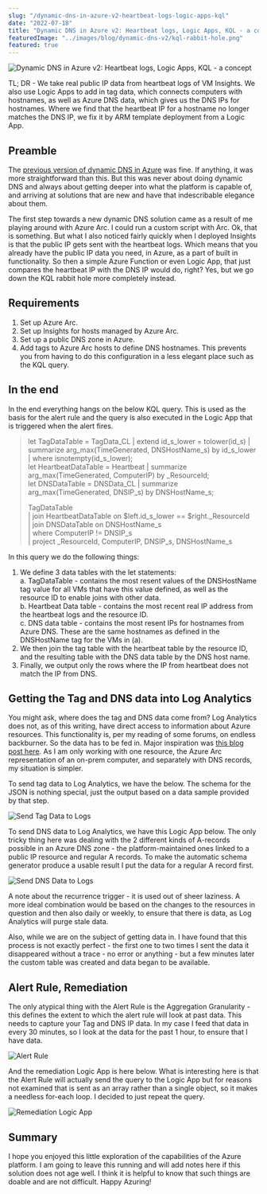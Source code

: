 ```yaml
---
slug: "/dynamic-dns-in-azure-v2-heartbeat-logs-logic-apps-kql"
date: "2022-07-18"
title: "Dynamic DNS in Azure v2: Heartbeat logs, Logic Apps, KQL - a concept"
featuredImage: "../images/blog/dynamic-dns-v2/kql-rabbit-hole.png"
featured: true
---
```


![Dynamic DNS in Azure v2: Heartbeat logs, Logic Apps, KQL - a concept](../images/blog/dynamic-dns-v2/kql-rabbit-hole.png)

TL; DR - We take real public IP data from heartbeat logs of VM Insights. We also use Logic Apps to add in tag data, which connects computers with hostnames, as well as Azure DNS data, which gives us the DNS IPs for hostnames. Where we find that the heartbeat IP for a hostname no longer matches the DNS IP, we fix it by ARM template deployment from a Logic App.

## Preamble

The [previous version of dynamic DNS in Azure](https://blog.konthecat.com/dynamic-dns-with-azure-automation-rubook-hybrid-worker/) was fine. If anything, it was more straightforward than this. But this was never about doing dynamic DNS and always about getting deeper into what the platform is capable of, and arriving at solutions that are new and have that indescribable elegance about them.

The first step towards a new dynamic DNS solution came as a result of me playing around with Azure Arc. I could run a custom script with Arc. Ok, that is something. But what I also noticed fairly quickly when I deployed Insights is that the public IP gets sent with the heartbeat logs. Which means that you already have the public IP data you need, in Azure, as a part of built in functionality. So then a simple Azure Function or even Logic App, that just compares the heartbeat IP with the DNS IP would do, right? Yes, but we go down the KQL rabbit hole more completely instead.

## Requirements

1. Set up Azure Arc.
2. Set up Insights for hosts managed by Azure Arc.
3. Set up a public DNS zone in Azure.
4. Add tags to Azure Arc hosts to define DNS hostnames. This prevents you from having to do this configuration in a less elegant place such as the KQL query.

## In the end

In the end everything hangs on the below KQL query. This is used as the basis for the alert rule and the query is also executed in the Logic App that is triggered when the alert fires.

> let TagDataTable = TagData_CL | extend id_s_lower = tolower(id_s) | summarize arg_max(TimeGenerated, DNSHostName_s) by id_s_lower | where isnotempty(id_s_lower);  
> let HeartbeatDataTable = Heartbeat | summarize arg_max(TimeGenerated, ComputerIP) by \_ResourceId;  
> let DNSDataTable = DNSData_CL | summarize arg_max(TimeGenerated, DNSIP_s) by DNSHostName_s;
>
> TagDataTable  
> | join HeartbeatDataTable on $left.id_s_lower == $right.\_ResourceId  
> | join DNSDataTable on DNSHostName_s  
> | where ComputerIP != DNSIP_s  
> | project \_ResourceId, ComputerIP, DNSIP_s, DNSHostName_s

In this query we do the following things:

1. We define 3 data tables with the let statements:  
   a. TagDataTable - contains the most resent values of the DNSHostName tag value for all VMs that have this value defined, as well as the resource ID to enable joins with other data.  
   b. Heartbeat Data table - contains the most recent real IP address from the heartbeat logs and the resource ID.  
   c. DNS data table - contains the most resent IPs for hostnames from Azure DNS. These are the same hostnames as defined in the DNSHostName tag for the VMs in (a).
2. We then join the tag table with the heartbeat table by the resource ID, and the resulting table with the DNS data table by the DNS host name.
3. Finally, we output only the rows where the IP from heartbeat does not match the IP from DNS.

## Getting the Tag and DNS data into Log Analytics

You might ask, where does the tag and DNS data come from? Log Analytics does not, as of this writing, have direct access to information about Azure resources. This functionality is, per my reading of some forums, on endless backburner. So the data has to be fed in. Major inspiration was [this blog post here](https://medium.com/@deshantshukla/how-to-query-azure-resources-with-attached-resource-tags-9762508d3219). As I am only working with one resource, the Azure Arc representation of an on-prem computer, and separately with DNS records, my situation is simpler.

To send tag data to Log Analytics, we have the below. The schema for the JSON is nothing special, just the output based on a data sample provided by that step.

![Send Tag Data to Logs](../images/blog/dynamic-dns-v2/send-tag-data-to-logs.jpg)

To send DNS data to Log Analytics, we have this Logic App below. The only tricky thing here was dealing with the 2 different kinds of A-records possible in an Azure DNS zone - the platform-maintained ones linked to a public IP resource and regular A records. To make the automatic schema generator produce a usable result I put the data for a regular A record first.

![Send DNS Data to Logs](../images/blog/dynamic-dns-v2/send-dns-data-to-logs.jpg)

A note about the recurrence trigger - it is used out of sheer laziness. A more ideal combination would be based on the changes to the resources in question and then also daily or weekly, to ensure that there is data, as Log Analytics will purge stale data.

Also, while we are on the subject of getting data in. I have found that this process is not exactly perfect - the first one to two times I sent the data it disappeared without a trace - no error or anything - but a few minutes later the custom table was created and data began to be available.

## Alert Rule, Remediation

The only atypical thing with the Alert Rule is the Aggregation Granularity - this defines the extent to which the alert rule will look at past data. This needs to capture your Tag and DNS IP data. In my case I feed that data in every 30 minutes, so I look at the data for the past 1 hour, to ensure that I have data.

![Alert Rule](../images/blog/dynamic-dns-v2/alert-rule.png)

And the remediation Logic App is here below. What is interesting here is that the Alert Rule will actually send the query to the Logic App but for reasons not examined that is sent as an array rather than a single object, so it makes a needless for-each loop. I decided to just repeat the query.

![Remediation Logic App](../images/blog/dynamic-dns-v2/remediation-logic-app.png)

## Summary

I hope you enjoyed this little exploration of the capabilities of the Azure platform. I am going to leave this running and will add notes here if this solution does not age well. I think it is helpful to know that such things are doable and are not difficult. Happy Azuring!
